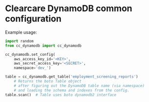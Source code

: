 # Clearcare DynamoDB common configuration

<!-- [![](https://ci.solanolabs.com:443/Clearcare/cc_dynamodb/badges/170035.png?badge_token=b6bcffb6661e4901c3046ae459eda6a3e0f2fce9)](https://ci.solanolabs.com:443/Clearcare/cc_payment_service/suites/170035) -->

Example usage:

```python
import random
from cc_dynamodb import cc_dynamodb

cc_dynamodb.set_config(
    aws_access_key_id='<KEY>',
    aws_secret_access_key='<SECRET>',
    namespace='dev_')

table = cc_dynamodb.get_table('employment_screening_reports')
    # Returns the boto Table object
    # after figuring out the DynamoDB table name (via namespace)
    # and loading the schema and indexes from the config.
table.scan()  # Table uses boto dynamodb2 interface
```
